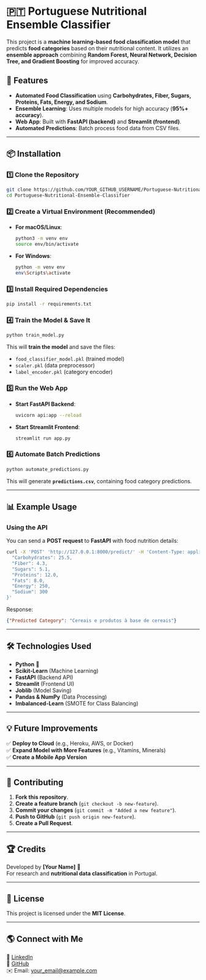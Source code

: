 # 🇵🇹 Portuguese Nutritional Ensemble Classifier

This project is a **machine learning-based food classification model** that predicts **food categories** based on their nutritional content. 
It utilizes an **ensemble approach** combining **Random Forest, Neural Network, Decision Tree, and Gradient Boosting** for improved accuracy.

## 🚀 Features

- **Automated Food Classification** using **Carbohydrates, Fiber, Sugars, Proteins, Fats, Energy, and Sodium**.
- **Ensemble Learning**: Uses multiple models for high accuracy (**95%+ accuracy**).
- **Web App**: Built with **FastAPI (backend)** and **Streamlit (frontend)**.
- **Automated Predictions**: Batch process food data from CSV files.

---

## 📦 Installation

### 1️⃣ **Clone the Repository**
```bash
git clone https://github.com/YOUR_GITHUB_USERNAME/Portuguese-Nutritional-Ensemble-Classifier.git
cd Portuguese-Nutritional-Ensemble-Classifier
```

### 2️⃣ **Create a Virtual Environment** (Recommended)
- **For macOS/Linux**:
  ```bash
  python3 -m venv env
  source env/bin/activate
  ```
- **For Windows**:
  ```bash
  python -m venv env
  env\Scripts\activate
  ```

### 3️⃣ **Install Required Dependencies**
```bash
pip install -r requirements.txt
```

### 4️⃣ **Train the Model & Save It**
```bash
python train_model.py
```
This will **train the model** and save the files:
- `food_classifier_model.pkl` (trained model)
- `scaler.pkl` (data preprocessor)
- `label_encoder.pkl` (category encoder)

### 5️⃣ **Run the Web App**
- **Start FastAPI Backend**:
  ```bash
  uvicorn api:app --reload
  ```
- **Start Streamlit Frontend**:
  ```bash
  streamlit run app.py
  ```

### 6️⃣ **Automate Batch Predictions**
```bash
python automate_predictions.py
```
This will generate **`predictions.csv`**, containing food category predictions.

---

## 📊 Example Usage

### **Using the API**

You can send a **POST request** to **FastAPI** with food nutrition details:
```bash
curl -X 'POST' 'http://127.0.0.1:8000/predict/' -H 'Content-Type: application/json' -d '{
  "Carbohydrates": 25.5,
  "Fiber": 4.3,
  "Sugars": 5.1,
  "Proteins": 12.0,
  "Fats": 8.0,
  "Energy": 250,
  "Sodium": 300
}'
```
Response:
```json
{"Predicted Category": "Cereais e produtos à base de cereais"}
```

---

## 🛠 Technologies Used

- **Python** 🐍
- **Scikit-Learn** (Machine Learning)
- **FastAPI** (Backend API)
- **Streamlit** (Frontend UI)
- **Joblib** (Model Saving)
- **Pandas & NumPy** (Data Processing)
- **Imbalanced-Learn** (SMOTE for Class Balancing)

---

## 💡 Future Improvements

✅ **Deploy to Cloud** (e.g., Heroku, AWS, or Docker)  
✅ **Expand Model with More Features** (e.g., Vitamins, Minerals)  
✅ **Create a Mobile App Version**  

---

## 🤝 Contributing

1. **Fork this repository**.
2. **Create a feature branch** (`git checkout -b new-feature`).
3. **Commit your changes** (`git commit -m "Added a new feature"`).
4. **Push to GitHub** (`git push origin new-feature`).
5. **Create a Pull Request**.

---

## 🏆 Credits

Developed by **[Your Name]** 🚀  
For research and **nutritional data classification** in Portugal.  

---

## 📜 License

This project is licensed under the **MIT License**.

---

## 🌎 Connect with Me

🔗 [LinkedIn](https://www.linkedin.com/in/YOUR_LINKEDIN)  
🐙 [GitHub](https://github.com/YOUR_GITHUB_USERNAME)  
✉️ Email: your_email@example.com  
